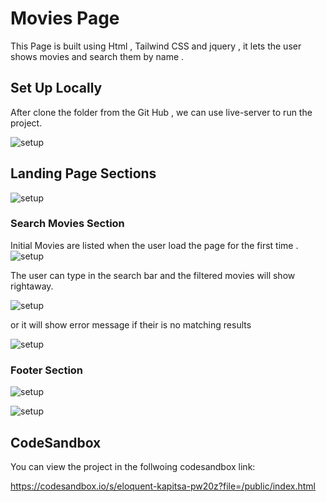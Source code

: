 # Movies Page
This Page is built using Html , Tailwind CSS and jquery , it lets the user shows movies and search them by name . 

## Set Up Locally 
After clone the folder from the Git Hub , we can use live-server to run the project.


![setup](https://user-images.githubusercontent.com/46220562/106352235-eee7c200-62e9-11eb-8fce-fa40a3e5350f.PNG)

## Landing Page Sections

![setup](https://user-images.githubusercontent.com/46220562/106352314-b72d4a00-62ea-11eb-8cd6-fa34a8fb9887.PNG)

### Search Movies Section
Initial Movies are listed when the user load the page for the first time .
![setup](https://user-images.githubusercontent.com/46220562/106352327-dcba5380-62ea-11eb-94f2-b10f01788fef.PNG)

The user can type in the search bar and the filtered movies will show rightaway.

![setup](https://user-images.githubusercontent.com/46220562/106352518-76363500-62ec-11eb-9f42-63c5cf064bc6.PNG)

or it will show error message if their is no matching results 

![setup](https://user-images.githubusercontent.com/46220562/106352582-03798980-62ed-11eb-89e4-43dea7c78c04.PNG)

### Footer Section

![setup](https://user-images.githubusercontent.com/46220562/106352362-2145ef00-62eb-11eb-8a8d-8fdb3ab7c14a.PNG)

![setup](https://user-images.githubusercontent.com/46220562/106352376-3e7abd80-62eb-11eb-8d3c-769d155287ff.PNG)

## CodeSandbox

You can view the project in the follwoing codesandbox link:

https://codesandbox.io/s/eloquent-kapitsa-pw20z?file=/public/index.html

